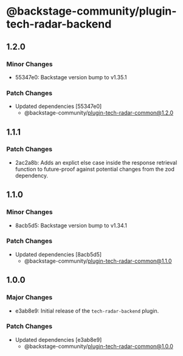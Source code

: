 # @backstage-community/plugin-tech-radar-backend

## 1.2.0

### Minor Changes

- 55347e0: Backstage version bump to v1.35.1

### Patch Changes

- Updated dependencies [55347e0]
  - @backstage-community/plugin-tech-radar-common@1.2.0

## 1.1.1

### Patch Changes

- 2ac2a8b: Adds an explict else case inside the response retrieval function to future-proof against potential changes from the zod dependency.

## 1.1.0

### Minor Changes

- 8acb5d5: Backstage version bump to v1.34.1

### Patch Changes

- Updated dependencies [8acb5d5]
  - @backstage-community/plugin-tech-radar-common@1.1.0

## 1.0.0

### Major Changes

- e3ab8e9: Initial release of the `tech-radar-backend` plugin.

### Patch Changes

- Updated dependencies [e3ab8e9]
  - @backstage-community/plugin-tech-radar-common@1.0.0
